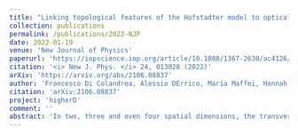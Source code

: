 ```yaml
---
title: "Linking topological features of the Hofstadter model to optical diffraction figures"
collection: publications
permalink: /publications/2022-NJP
date: 2022-01-19
venue: 'New Journal of Physics'
paperurl: 'https://iopscience.iop.org/article/10.1088/1367-2630/ac4126/meta'
citation: '<i> New J. Phys. </i> 24, 013028 (2022)'
arXiv: 'https://arxiv.org/abs/2106.08837'
author: 'Francesco Di Colandrea, Alessio DErrico, Maria Maffei, Hannah M. Price, Maciej Lewenstein, Lorenzo Marrucci, Filippo Cardano, Alexandre Dauphin, Pietro Massignan'
citation: 'arXiv:2106.08837'
project: 'higherD'
comment: ''
abstract: 'In two, three and even four spatial dimensions, the transverse responses experienced by a charged particle on a lattice in a uniform magnetic field are fully controlled by topological invariants called Chern numbers, which characterize the energy bands of the underlying Hofstadter Hamiltonian. These remarkable features, solely arising from the magnetic translational symmetry, are captured by Diophantine equations which relate the fraction of occupied states, the magnetic flux and the Chern numbers of the system bands. Here we investigate the close analogy between the topological properties of Hofstadter Hamiltonians and the diffraction figures resulting from optical gratings. In particular, we show that there is a one-to-one relation between the above mentioned Diophantine equation and the Bragg condition determining the far-field positions of the optical diffraction peaks. As an interesting consequence of this mapping, we discuss how the robustness of diffraction figures to structural disorder in the grating is a direct analogue of the robustness of transverse conductance in the quantum Hall effect.'
---
```

